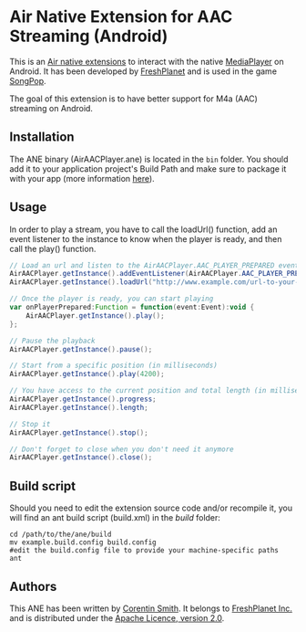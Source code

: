 Air Native Extension for AAC Streaming (Android)
================================================

This is an [Air native extensions](http://www.adobe.com/devnet/air/native-extensions-for-air.html) 
to interact with the native [MediaPlayer](http://developer.android.com/reference/android/media/MediaPlayer.html) 
on Android. It has been developed by [FreshPlanet](http://freshplanet.com) and is used in the game [SongPop](http://songpop.fm).

The goal of this extension is to have better support for M4a (AAC) streaming on Android.

Installation
------------

The ANE binary (AirAACPlayer.ane) is located in the `bin` folder. 
You should add it to your application project's Build Path and make sure to package it with your app 
(more information [here](http://help.adobe.com/en_US/air/build/WS597e5dadb9cc1e0253f7d2fc1311b491071-8000.html)).

Usage
-----

In order to play a stream, you have to call the loadUrl() function, add an event listener to the instance to
know when the player is ready, and then call the play() function.

    
```actionscript
// Load an url and listen to the AirAACPlayer.AAC_PLAYER_PREPARED event
AirAACPlayer.getInstance().addEventListener(AirAACPlayer.AAC_PLAYER_PREPARED, onPlayerPrepared);
AirAACPlayer.getInstance().loadUrl("http://www.example.com/url-to-your-file.mp4");

// Once the player is ready, you can start playing
var onPlayerPrepared:Function = function(event:Event):void {
    AirAACPlayer.getInstance().play();
};

// Pause the playback
AirAACPlayer.getInstance().pause();

// Start from a specific position (in milliseconds)
AirAACPlayer.getInstance().play(4200);

// You have access to the current position and total length (in milliseconds)
AirAACPlayer.getInstance().progress;
AirAACPlayer.getInstance().length;

// Stop it
AirAACPlayer.getInstance().stop();

// Don't forget to close when you don't need it anymore
AirAACPlayer.getInstance().close();
```


Build script
------------

Should you need to edit the extension source code and/or recompile it, you will find an ant build script 
(build.xml) in the *build* folder:

    cd /path/to/the/ane/build
    mv example.build.config build.config
    #edit the build.config file to provide your machine-specific paths
    ant


Authors
-------

This ANE has been written by [Corentin Smith](http://csmith.fr). 
It belongs to [FreshPlanet Inc.](http://freshplanet.com) and is distributed under the 
[Apache Licence, version 2.0](http://www.apache.org/licenses/LICENSE-2.0).
